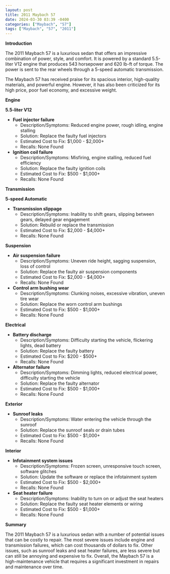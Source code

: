 ```yaml
---
layout: post
title: 2011 Maybach 57
date: 2024-03-30 03:39 -0400
categories: ["Maybach", "57"]
tags: ["Maybach", "57", "2011"]
---
```

**Introduction**

The 2011 Maybach 57 is a luxurious sedan that offers an impressive combination of power, style, and comfort. It is powered by a standard 5.5-liter V12 engine that produces 543 horsepower and 620 lb-ft of torque. The power is sent to the rear wheels through a 5-speed automatic transmission.

The Maybach 57 has received praise for its spacious interior, high-quality materials, and powerful engine. However, it has also been criticized for its high price, poor fuel economy, and excessive weight.

**Engine**

**5.5-liter V12**

* **Fuel injector failure**
  * Description/Symptoms: Reduced engine power, rough idling, engine stalling
  * Solution: Replace the faulty fuel injectors
  * Estimated Cost to Fix: $1,000 - $2,000+
  * Recalls: None Found
* **Ignition coil failure**
  * Description/Symptoms: Misfiring, engine stalling, reduced fuel efficiency
  * Solution: Replace the faulty ignition coils
  * Estimated Cost to Fix: $500 - $1,000+
  * Recalls: None Found

**Transmission**

**5-speed Automatic**

* **Transmission slippage**
  * Description/Symptoms: Inability to shift gears, slipping between gears, delayed gear engagement
  * Solution: Rebuild or replace the transmission
  * Estimated Cost to Fix: $2,000 - $4,000+
  * Recalls: None Found

**Suspension**

* **Air suspension failure**
  * Description/Symptoms: Uneven ride height, sagging suspension, loss of control
  * Solution: Replace the faulty air suspension components
  * Estimated Cost to Fix: $2,000 - $4,000+
  * Recalls: None Found
* **Control arm bushing wear**
  * Description/Symptoms: Clunking noises, excessive vibration, uneven tire wear
  * Solution: Replace the worn control arm bushings
  * Estimated Cost to Fix: $500 - $1,000+
  * Recalls: None Found

**Electrical**

* **Battery discharge**
  * Description/Symptoms: Difficulty starting the vehicle, flickering lights, dead battery
  * Solution: Replace the faulty battery
  * Estimated Cost to Fix: $200 - $500+
  * Recalls: None Found
* **Alternator failure**
  * Description/Symptoms: Dimming lights, reduced electrical power, difficulty starting the vehicle
  * Solution: Replace the faulty alternator
  * Estimated Cost to Fix: $500 - $1,000+
  * Recalls: None Found

**Exterior**

* **Sunroof leaks**
  * Description/Symptoms: Water entering the vehicle through the sunroof
  * Solution: Replace the sunroof seals or drain tubes
  * Estimated Cost to Fix: $500 - $1,000+
  * Recalls: None Found

**Interior**

* **Infotainment system issues**
  * Description/Symptoms: Frozen screen, unresponsive touch screen, software glitches
  * Solution: Update the software or replace the infotainment system
  * Estimated Cost to Fix: $500 - $2,000+
  * Recalls: None Found
* **Seat heater failure**
  * Description/Symptoms: Inability to turn on or adjust the seat heaters
  * Solution: Replace the faulty seat heater elements or wiring
  * Estimated Cost to Fix: $500 - $1,000+
  * Recalls: None Found

**Summary**

The 2011 Maybach 57 is a luxurious sedan with a number of potential issues that can be costly to repair. The most severe issues include engine and transmission failures, which can cost thousands of dollars to fix. Other issues, such as sunroof leaks and seat heater failures, are less severe but can still be annoying and expensive to fix. Overall, the Maybach 57 is a high-maintenance vehicle that requires a significant investment in repairs and maintenance over time.
